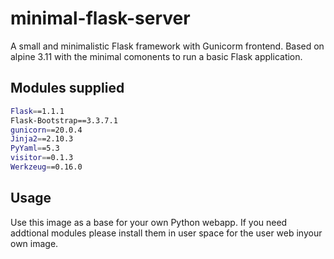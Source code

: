 # minimal-flask-server

A small and minimalistic Flask framework with Gunicorm frontend.
Based on alpine 3.11 with the minimal comonents to run a basic Flask
application.

## Modules supplied

```bash
Flask==1.1.1
Flask-Bootstrap==3.3.7.1
gunicorn==20.0.4
Jinja2==2.10.3
PyYaml==5.3
visitor==0.1.3
Werkzeug==0.16.0
```
  
## Usage

Use this image as a base for your own Python webapp. If you need addtional modules
please install them in user space for the user web inyour own image.
